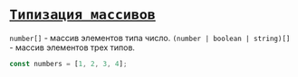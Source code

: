 # [`Типизация массивов`](../index.md)

`number[]` - массив элементов типа число.
`(number | boolean | string)[]` - массив элементов трех типов.

```ts
const numbers = [1, 2, 3, 4];
```
